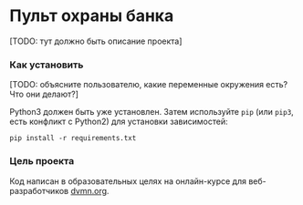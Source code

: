 # Пульт охраны банка

[TODO: тут должно быть описание проекта]

### Как установить

[TODO: объясните пользователю, какие переменные окружения есть? Что они делают?]

Python3 должен быть уже установлен. 
Затем используйте `pip` (или `pip3`, есть конфликт с Python2) для установки зависимостей:
```
pip install -r requirements.txt
```

### Цель проекта

Код написан в образовательных целях на онлайн-курсе для веб-разработчиков [dvmn.org](https://dvmn.org/).
